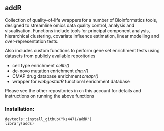 ## addR
Collection of quality-of-life wrappers for a number of Bioinformatics tools, designed to streamline omics data quality control, analysis and visualisation. Functions include tools for principal component analysis, hierarchical clustering, covariate influence estimation, linear modelling and over-representation tests.

Also includes custom functions to perform gene set enrichment tests using datasets from publicly available repositories
- cell type enrichment *celltr()*
- de-novo mutation enrichment *dnmr()*
- CMAP drug database enrichment *cmapr()*
- wrapper for *webgestaltR* functional enrichment database

Please see the other repositories in on this account for details and instructions on running the above functions


### Installation:
```
devtools::install_github("ks4471/addR")
library(adds)
```


